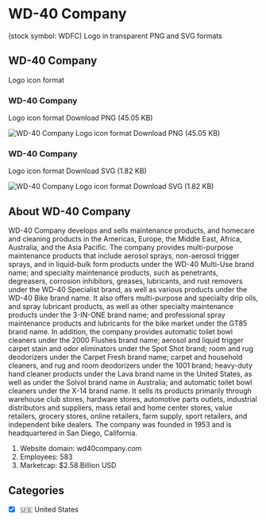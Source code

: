 # WD-40 Company
 (stock symbol: WDFC) Logo in transparent PNG and SVG formats

## WD-40 Company
 Logo icon format

### WD-40 Company
 Logo icon format Download PNG (45.05 KB)

![WD-40 Company
 Logo icon format Download PNG (45.05 KB)](/img/orig/WDFC-85eee0c7.png)

### WD-40 Company
 Logo icon format Download SVG (1.82 KB)

![WD-40 Company
 Logo icon format Download SVG (1.82 KB)](/img/orig/WDFC-fc877a5a.svg)

## About WD-40 Company


WD-40 Company develops and sells maintenance products, and homecare and cleaning products in the Americas, Europe, the Middle East, Africa, Australia, and the Asia Pacific. The company provides multi-purpose maintenance products that include aerosol sprays, non-aerosol trigger sprays, and in liquid-bulk form products under the WD-40 Multi-Use brand name; and specialty maintenance products, such as penetrants, degreasers, corrosion inhibitors, greases, lubricants, and rust removers under the WD-40 Specialist brand, as well as various products under the WD-40 Bike brand name. It also offers multi-purpose and specialty drip oils, and spray lubricant products, as well as other specialty maintenance products under the 3-IN-ONE brand name; and professional spray maintenance products and lubricants for the bike market under the GT85 brand name. In addition, the company provides automatic toilet bowl cleaners under the 2000 Flushes brand name; aerosol and liquid trigger carpet stain and odor eliminators under the Spot Shot brand; room and rug deodorizers under the Carpet Fresh brand name; carpet and household cleaners, and rug and room deodorizers under the 1001 brand; heavy-duty hand cleaner products under the Lava brand name in the United States, as well as under the Solvol brand name in Australia; and automatic toilet bowl cleaners under the X-14 brand name. It sells its products primarily through warehouse club stores, hardware stores, automotive parts outlets, industrial distributors and suppliers, mass retail and home center stores, value retailers, grocery stores, online retailers, farm supply, sport retailers, and independent bike dealers. The company was founded in 1953 and is headquartered in San Diego, California.

1. Website domain: wd40company.com
2. Employees: 583
3. Marketcap: $2.58 Billion USD


## Categories
- [x] 🇺🇸 United States

